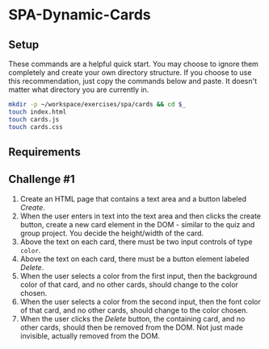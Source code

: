 # SPA-Dynamic-Cards

## Setup

These commands are a helpful quick start. You may choose to ignore them completely and create your own directory structure. If you choose to use this recommendation, just copy the commands below and paste. It doesn't matter what directory you are currently in.

```bash
mkdir -p ~/workspace/exercises/spa/cards && cd $_
touch index.html
touch cards.js
touch cards.css
```

## Requirements
## Challenge \#1

1. Create an HTML page that contains a text area and a button labeled *Create*.
1. When the user enters in text into the text area and then clicks the create button, create a new card element in the DOM - similar to the quiz and group project. You decide the height/width of the card.
1. Above the text on each card, there must be two input controls of type `color`.
1. Above the text on each card, there must be a button element labeled *Delete*.
1. When the user selects a color from the first input, then the background color of that card, and no other cards, should change to the color chosen.
1. When the user selects a color from the second input, then the font color of that card, and no other cards, should change to the color chosen.
1. When the user clicks the *Delete* button, the containing card, and no other cards, should then be removed from the DOM. Not just made invisible, actually removed from the DOM.
